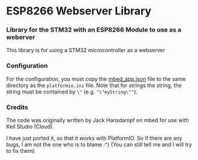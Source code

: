 # ESP8266 Webserver Library

### Library for the STM32 with an ESP8266 Module to use as a weberver

This library is for using a STM32 microcontroller as a webserver

### Configuration
For the configuration, you must copy the [mbed_app.json](mbed_app.json) file to the same directory as the `platformio.ini` file. 
Note that for strings the string, the string must be contained by `\"` (e.g. `"\"myString\""`).


### Credits
The code was originally written by Jack Hansdampf on mbed for use with Keil Studio (Cloud).

I have just ported it, so that it works with PlatformIO. 
So if there are any bugs, I am not the one who is to blame :^) (You can still tell me and I will try to fix them)


